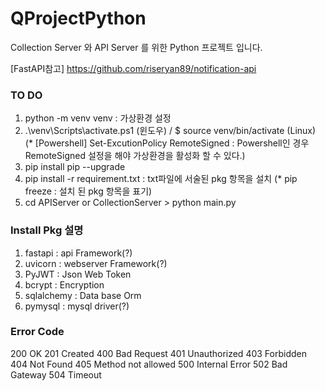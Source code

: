 # QProjectPython
Collection Server 와 API Server 를 위한 Python 프로젝트 입니다.

[FastAPI참고]
https://github.com/riseryan89/notification-api

### TO DO
1. python -m venv venv : 가상환경 설정
2. .\venv\Scripts\activate.ps1 (윈도우) / $ source venv/bin/activate (Linux)
    (* [Powershell] Set-ExcutionPolicy RemoteSigned : Powershell인 경우 RemoteSigned 설정을 해야 가상환경을 활성화 할 수 있다.)
3. pip install pip --upgrade
4. pip install -r requirement.txt : txt파일에 서술된 pkg 항목을 설치
    (* pip freeze : 설치 된 pkg 항목을 표기)
5. cd APIServer or CollectionServer > python main.py


### Install Pkg 설명
1. fastapi : api Framework(?)
2. uvicorn : webserver Framework(?)
3. PyJWT : Json Web Token
4. bcrypt : Encryption
5. sqlalchemy : Data base Orm
6. pymysql : mysql driver(?)


### Error Code
200 OK
201 Created
400 Bad Request
401 Unauthorized
403 Forbidden
404 Not Found
405 Method not allowed
500 Internal Error
502 Bad Gateway 
504 Timeout
